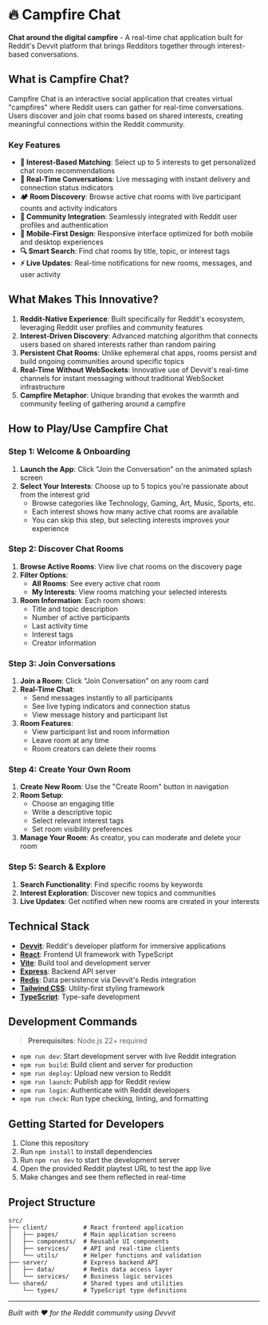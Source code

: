 # 🔥 Campfire Chat

**Chat around the digital campfire** - A real-time chat application built for Reddit's Devvit platform that brings Redditors together through interest-based conversations.

## What is Campfire Chat?

Campfire Chat is an interactive social application that creates virtual "campfires" where Reddit users can gather for real-time conversations. Users discover and join chat rooms based on shared interests, creating meaningful connections within the Reddit community.

### Key Features

- **🎯 Interest-Based Matching**: Select up to 5 interests to get personalized chat room recommendations
- **💬 Real-Time Conversations**: Live messaging with instant delivery and connection status indicators
- **🏕️ Room Discovery**: Browse active chat rooms with live participant counts and activity indicators
- **👥 Community Integration**: Seamlessly integrated with Reddit user profiles and authentication
- **📱 Mobile-First Design**: Responsive interface optimized for both mobile and desktop experiences
- **🔍 Smart Search**: Find chat rooms by title, topic, or interest tags
- **⚡ Live Updates**: Real-time notifications for new rooms, messages, and user activity

## What Makes This Innovative?

1. **Reddit-Native Experience**: Built specifically for Reddit's ecosystem, leveraging Reddit user profiles and community features
2. **Interest-Driven Discovery**: Advanced matching algorithm that connects users based on shared interests rather than random pairing
3. **Persistent Chat Rooms**: Unlike ephemeral chat apps, rooms persist and build ongoing communities around specific topics
4. **Real-Time Without WebSockets**: Innovative use of Devvit's real-time channels for instant messaging without traditional WebSocket infrastructure
5. **Campfire Metaphor**: Unique branding that evokes the warmth and community feeling of gathering around a campfire

## How to Play/Use Campfire Chat

### Step 1: Welcome & Onboarding
1. **Launch the App**: Click "Join the Conversation" on the animated splash screen
2. **Select Your Interests**: Choose up to 5 topics you're passionate about from the interest grid
   - Browse categories like Technology, Gaming, Art, Music, Sports, etc.
   - Each interest shows how many active chat rooms are available
   - You can skip this step, but selecting interests improves your experience

### Step 2: Discover Chat Rooms
1. **Browse Active Rooms**: View live chat rooms on the discovery page
2. **Filter Options**: 
   - **All Rooms**: See every active chat room
   - **My Interests**: View rooms matching your selected interests
3. **Room Information**: Each room shows:
   - Title and topic description
   - Number of active participants
   - Last activity time
   - Interest tags
   - Creator information

### Step 3: Join Conversations
1. **Join a Room**: Click "Join Conversation" on any room card
2. **Real-Time Chat**: 
   - Send messages instantly to all participants
   - See live typing indicators and connection status
   - View message history and participant list
3. **Room Features**:
   - View participant list and room information
   - Leave room at any time
   - Room creators can delete their rooms

### Step 4: Create Your Own Room
1. **Create New Room**: Use the "Create Room" button in navigation
2. **Room Setup**:
   - Choose an engaging title
   - Write a descriptive topic
   - Select relevant interest tags
   - Set room visibility preferences
3. **Manage Your Room**: As creator, you can moderate and delete your room

### Step 5: Search & Explore
1. **Search Functionality**: Find specific rooms by keywords
2. **Interest Exploration**: Discover new topics and communities
3. **Live Updates**: Get notified when new rooms are created in your interests

## Technical Stack

- **[Devvit](https://developers.reddit.com/)**: Reddit's developer platform for immersive applications
- **[React](https://react.dev/)**: Frontend UI framework with TypeScript
- **[Vite](https://vite.dev/)**: Build tool and development server
- **[Express](https://expressjs.com/)**: Backend API server
- **[Redis](https://redis.io/)**: Data persistence via Devvit's Redis integration
- **[Tailwind CSS](https://tailwindcss.com/)**: Utility-first styling framework
- **[TypeScript](https://www.typescriptlang.org/)**: Type-safe development

## Development Commands

> **Prerequisites**: Node.js 22+ required

- `npm run dev`: Start development server with live Reddit integration
- `npm run build`: Build client and server for production
- `npm run deploy`: Upload new version to Reddit
- `npm run launch`: Publish app for Reddit review
- `npm run login`: Authenticate with Reddit developers
- `npm run check`: Run type checking, linting, and formatting

## Getting Started for Developers

1. Clone this repository
2. Run `npm install` to install dependencies
3. Run `npm run dev` to start the development server
4. Open the provided Reddit playtest URL to test the app live
5. Make changes and see them reflected in real-time

## Project Structure

```
src/
├── client/          # React frontend application
│   ├── pages/       # Main application screens
│   ├── components/  # Reusable UI components
│   ├── services/    # API and real-time clients
│   └── utils/       # Helper functions and validation
├── server/          # Express backend API
│   ├── data/        # Redis data access layer
│   └── services/    # Business logic services
└── shared/          # Shared types and utilities
    └── types/       # TypeScript type definitions
```

---

*Built with ❤️ for the Reddit community using Devvit*
